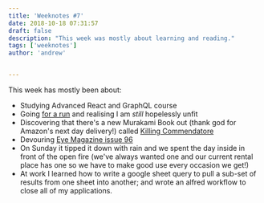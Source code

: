 ```yaml
---
title: 'Weeknotes #7'
date: 2018-10-18 07:31:57
draft: false
description: "This week was mostly about learning and reading."
tags: ['weeknotes']
author: 'andrew'


---
```

This week has mostly been about:

*   Studying Advanced React and GraphQL course
*   Going [for a run](https://www.strava.com/activities/1906502974) and realising I am _still_ hopelessly unfit
*   Discovering that there's a new Murakami Book out (thank god for Amazon's next day delivery!) called [Killing Commendatore](https://www.amazon.co.uk/Killing-Commendatore-Haruki-Murakami/dp/1787300196/ref=sr_1_1?ie=UTF8&qid=1539847367&sr=8-1&keywords=Killing+Commendatore)
*   Devouring [Eye Magazine issue 96](http://www.eyemagazine.com/magazine/issue-96)
*   On Sunday it tipped it down with rain and we spent the day inside in front of the open fire (we've always wanted one and our current rental place has one so we have to make good use every occasion we get!)
*   At work I learned how to write a google sheet query to pull a sub-set of results from one sheet into another; and wrote an alfred workflow to close all of my applications.
